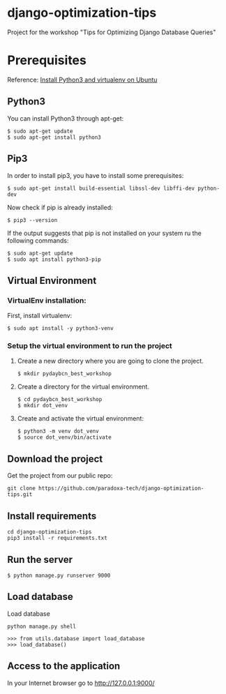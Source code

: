 # django-optimization-tips
Project for the workshop "Tips for Optimizing Django Database Queries"


# Prerequisites
Reference: [Install Python3 and virtualenv on Ubuntu](https://vitux.com/install-python3-on-ubuntu-and-set-up-a-virtual-programming-environment/)
## Python3
You can install Python3 through apt-get:
```
$ sudo apt-get update
$ sudo apt-get install python3
```

## Pip3
In order to install pip3, you have to install some prerequisites:
```
$ sudo apt-get install build-essential libssl-dev libffi-dev python-dev
```
Now check if pip is already installed:
```
$ pip3 --version
```

If the output suggests that pip is not installed on your system ru the
following commands:
```
$ sudo apt-get update
$ sudo apt install python3-pip
```

## Virtual Environment
### VirtualEnv installation:
First, install virtualenv:
```
$ sudo apt install -y python3-venv
```
### Setup the virtual environment to run the project
1. Create a new directory where you are going to clone the project.
    ```
    $ mkdir pydaybcn_best_workshop
    ```
1. Create a directory for the virtual environment.
    ```
    $ cd pydaybcn_best_workshop
    $ mkdir dot_venv
    ```
1. Create and activate the virtual environment:
    ```
    $ python3 -m venv dot_venv
    $ source dot_venv/bin/activate
    ```
## Download the project
Get the project from our public repo:
```
git clone https://github.com/paradoxa-tech/django-optimization-tips.git
```
## Install requirements
```
cd django-optimization-tips
pip3 install -r requirements.txt
```
## Run the server
```
$ python manage.py runserver 9000
```
## Load database
Load database
```
python manage.py shell

>>> from utils.database import load_database
>>> load_database()
```
## Access to the application
In your Internet browser go to http://127.0.0.1:9000/
